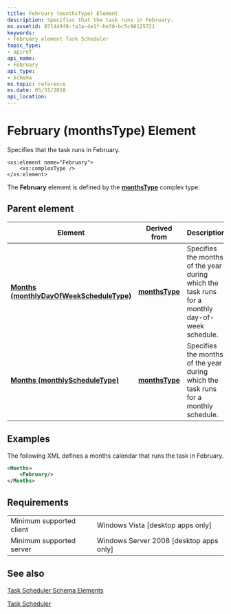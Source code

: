 ```yaml
---
title: February (monthsType) Element
description: Specifies that the task runs in February.
ms.assetid: 871449f8-fa3a-4e1f-be36-bc5c98125721
keywords:
- February element Task Scheduler
topic_type:
- apiref
api_name:
- February
api_type:
- Schema
ms.topic: reference
ms.date: 05/31/2018
api_location: 
---
```


# February (monthsType) Element

Specifies that the task runs in February.

``` syntax
<xs:element name="February">
    <xs:complexType />
</xs:element>
```

The **February** element is defined by the [**monthsType**](taskschedulerschema-monthstype-complextype.md) complex type.

## Parent element



| Element                                                                                                          | Derived from                                                     | Description                                                                                                |
|------------------------------------------------------------------------------------------------------------------|------------------------------------------------------------------|------------------------------------------------------------------------------------------------------------|
| [**Months (monthlyDayOfWeekScheduleType)**](taskschedulerschema-months-monthlydayofweekscheduletype-element.md) | [**monthsType**](taskschedulerschema-monthstype-complextype.md) | Specifies the months of the year during which the task runs for a monthly day-of-week schedule.<br/> |
| [**Months (monthlyScheduleType)**](taskschedulerschema-months-monthlyscheduletype-element.md)                   | [**monthsType**](taskschedulerschema-monthstype-complextype.md) | Specifies the months of the year during which the task runs for a monthly schedule.<br/>             |



## Examples

The following XML defines a months calendar that runs the task in February.


```XML
<Months>
    <February/>
</Months>
```



## Requirements



|                                     |                                                      |
|-------------------------------------|------------------------------------------------------|
| Minimum supported client<br/> | Windows Vista \[desktop apps only\]<br/>       |
| Minimum supported server<br/> | Windows Server 2008 \[desktop apps only\]<br/> |



## See also

<dl> <dt>

[Task Scheduler Schema Elements](task-scheduler-schema-elements.md)
</dt> <dt>

[Task Scheduler](task-scheduler-start-page.md)
</dt> </dl>

 

 





